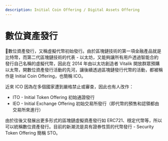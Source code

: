 ```yaml
---
description: Initial Coin Offering / Digital Assets Offering
---
```


# 數位資產發行

數位資產發行，又稱虛擬代幣初始發行。由於區塊鏈技術的第一項金融產品就是比特幣，而第二代區塊鏈技術的代表 - 以太坊，又能夠讓所有用戶透過智能合約發行自己名稱的虛擬代幣，因此在 2014 年由以太坊創造者 Vitalik 開放群眾預購 以太幣，開數位資產發行活動的先河，讓後續透過區塊鏈發行代幣的活動，都被稱作是 Initial Coin Offering，也簡稱 ICO。

近來 ICO 因為在多個國家遭到嚴格禁止或審查，因此也有人改作：

* ITO - Initial Token Offering 初始通證發行
* IEO - Initial Exchange Offering 初始交易所發行（即代幣的預售和認領都由交易所來進行）

由於往後又發展出更多形式的區塊鏈虛擬資產發行如 ERC721、穩定代幣等，所以可以統稱數位資產發行。目前的新潮流是具有證券性質的代幣發行 - Security Token Offering 簡稱 STO。

